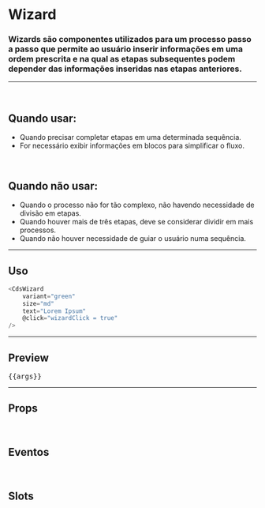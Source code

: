 # Wizard

### Wizards são componentes utilizados para um processo passo a passo que permite ao usuário inserir informações em uma ordem prescrita e na qual as etapas subsequentes podem depender das informações inseridas nas etapas anteriores.
---
<br>

## Quando usar:
- Quando precisar completar etapas em uma determinada sequência.
- For necessário exibir informações em  blocos para simplificar o fluxo.

<br>

## Quando não usar:
- Quando o processo não for tão complexo, não havendo necessidade de divisão em etapas.
- Quando houver mais de três etapas, deve se considerar dividir em mais processos.
- Quando não houver necessidade de guiar o usuário numa sequência.

---

## Uso

```js
<CdsWizard
	variant="green"
	size="md"
	text="Lorem Ipsum"
	@click="wizardClick = true"
/>
```

---

## Preview
<pre>{{args}}</pre>
<PreviewContainer>
	<CdsWizard
		v-bind="args"
		v-on="internalEvents"
		@step-change="(value) => args.activeStep = value"
		@next-action="(value) => args.activeStep = value.nextStep"
	>
		<template #step-1>
			<div style="height: 400px; gap: 16px; display: flex; flex-direction: column;">
				<CdsTextInput
					fluid
					label="Nome"
				/>
				<CdsTextInput
					fluid
					label="Sobrenome"
				/>
				<CdsTextInput
					fluid
					label="Nome da mãe"
				/>
			</div>
		</template>
		<template #step-2>
			<div style="height: 400px; gap: 16px; display: flex; flex-direction: column;">
				<CdsTextInput
					fluid
					label="CEP"
				/>
				<CdsTextInput
					fluid
					label="Rua"
				/>
				<CdsTextInput
					fluid
					label="Bairro"
				/>
				<CdsTextInput
					fluid
					label="Cidade"
				/>
			</div>
		</template>
		<template #step-3>
			<div style="height: 400px; gap: 16px; display: flex; flex-direction: column;">
				<CdsTextInput
					fluid
					label="Modalidade"
				/>
				<CdsTextInput
					fluid
					label="URL do site"
				/>
				<CdsTextInput
					fluid
					label="Informação Complementar"
				/>
			</div>
		</template>
	</CdsWizard>
	<LogBuilder ref="logBuilderRef" :events />
</PreviewContainer>

<PlaygroundBuilder
	:args
	:component="Wizard"
/>

---

## Props

<APITable
	name="CdsWizard"
	section="props"
/>
<br>

## Eventos

<APITable
	name="CdsWizard"
	section="events"
/>
<br>

## Slots

<APITable
	name="CdsWizard"
	section="slots"
/>

<script setup>
import { ref, useTemplateRef, onMounted } from 'vue';
import CdsWizard from '@/components/Wizard.vue';
import CdsTextInput from '@/components/TextInput.vue';

const logBuilder = useTemplateRef('logBuilderRef');

const events = [
	'step-change',
	'cancel-action',
	'next-action'
];

const internalEvents = ref({});

const steps = ref([
	{
		title: 'Informações gerais',
		subtitle: 'Insira as informações de identificação',
	},
	{
		title: 'Endereço de entrega',
	},
	{
		title: 'Informações complementares',
		subtitle: 'Adicione informações complementares para triagem',
		image: 'https://static.vecteezy.com/system/resources/previews/011/537/753/non_2x/box-empty-state-single-isolated-icon-with-flat-style-free-vector.jpg',
	},
]);

const args = ref({
	steps,
	activeStep: 0,
	nextButtonVariant: 'blue',
});

onMounted(() => {
	internalEvents.value = logBuilder.value.createEventListeners();
});
</script>
